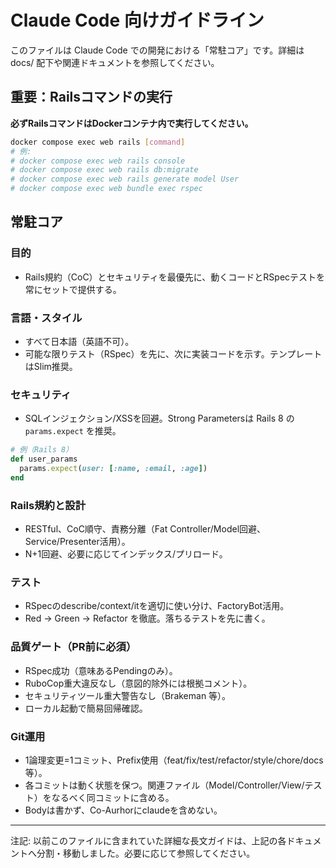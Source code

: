 # Claude Code 向けガイドライン

このファイルは Claude Code での開発における「常駐コア」です。詳細は docs/ 配下や関連ドキュメントを参照してください。

## 重要：Railsコマンドの実行

**必ずRailsコマンドはDockerコンテナ内で実行してください。**

```bash
docker compose exec web rails [command]
# 例:
# docker compose exec web rails console
# docker compose exec web rails db:migrate
# docker compose exec web rails generate model User
# docker compose exec web bundle exec rspec
```

## 常駐コア

### 目的
- Rails規約（CoC）とセキュリティを最優先に、動くコードとRSpecテストを常にセットで提供する。

### 言語・スタイル
- すべて日本語（英語不可）。
- 可能な限りテスト（RSpec）を先に、次に実装コードを示す。テンプレートはSlim推奨。

### セキュリティ
- SQLインジェクション/XSSを回避。Strong Parametersは Rails 8 の `params.expect` を推奨。
```ruby
# 例（Rails 8）
def user_params
  params.expect(user: [:name, :email, :age])
end
```

### Rails規約と設計
- RESTful、CoC順守、責務分離（Fat Controller/Model回避、Service/Presenter活用）。
- N+1回避、必要に応じてインデックス/プリロード。

### テスト
- RSpecのdescribe/context/itを適切に使い分け、FactoryBot活用。
- Red → Green → Refactor を徹底。落ちるテストを先に書く。

### 品質ゲート（PR前に必須）
- RSpec成功（意味あるPendingのみ）。
- RuboCop重大違反なし（意図的除外には根拠コメント）。
- セキュリティツール重大警告なし（Brakeman 等）。
- ローカル起動で簡易回帰確認。

### Git運用
- 1論理変更=1コミット、Prefix使用（feat/fix/test/refactor/style/chore/docs 等）。
- 各コミットは動く状態を保つ。関連ファイル（Model/Controller/View/テスト）をなるべく同コミットに含める。
- Bodyは書かず、Co-Aurhorにclaudeを含めない。

---

注記: 以前このファイルに含まれていた詳細な長文ガイドは、上記の各ドキュメントへ分割・移動しました。必要に応じて参照してください。

